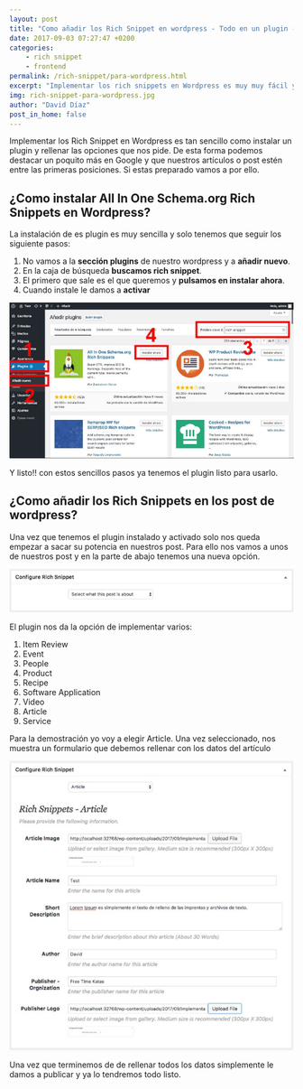 ```yaml
---
layout: post
title: "Como añadir los Rich Snippet en wordpress - Todo en un plugin -"
date: 2017-09-03 07:27:47 +0200
categories: 
    - rich snippet
    - frontend
permalink: /rich-snippet/para-wordpress.html
excerpt: "Implementar los rich snippets en Wordpress es muy muy fácil y sin ningún conocimiento puedes añadirlos. Aquí te lo cuento todo."
img: rich-snippet-para-wordpress.jpg
author: "David Díaz"
post_in_home: false
---
```

Implementar los Rich Snippet en Wordpress es tan sencillo como instalar un plugin y rellenar las opciones que nos pide.
De esta forma podemos destacar un poquito más en Google y que nuestros artículos o post estén entre las primeras
posiciones. Si estas preparado vamos a por ello.

## ¿Como instalar All In One Schema.org Rich Snippets en Wordpress?
La instalación de es plugin es muy sencilla y solo tenemos que seguir los siguiente pasos:

1. No vamos a la **sección plugins** de nuestro wordpress y a **añadir nuevo**.
1. En la caja de búsqueda **buscamos rich snippet**.
1. El primero que sale es el que queremos y **pulsamos en instalar ahora**.
1. Cuando instale le damos a **activar**

![Instalacción all in one schema.org Rich Snippets](/img/instalar-all-in-one-schema-rich-snippets.jpg)

Y listo!! con estos sencillos pasos ya tenemos el plugin listo para usarlo.

## ¿Como añadir los Rich Snippets en los post de wordpress?
Una vez que tenemos el plugin instalado y activado solo nos queda empezar a sacar su potencia en nuestros post.
Para ello nos vamos a unos de nuestros post y en la parte de abajo tenemos una nueva opción.

![Implementar Rich Snippet en Wordpress 1](/img/implementar-rich-snippet-en-wordpres-1.jpg)

El plugin nos da la opción de implementar varios:
1. Item Review
2. Event
3. People
4. Product
5. Recipe
6. Software Application
7. Video
8. Article
9. Service

Para la demostración yo voy a elegir Article. 
Una vez seleccionado, nos muestra un formulario que debemos rellenar con los datos del artículo

![Implementar Rich Snippet en Wordpress 2](/img/implementar-rich-snippet-en-wordpres-2.jpg)

Una vez que terminemos de de rellenar todos los datos simplemente le damos a publicar y ya lo tendremos todo listo.